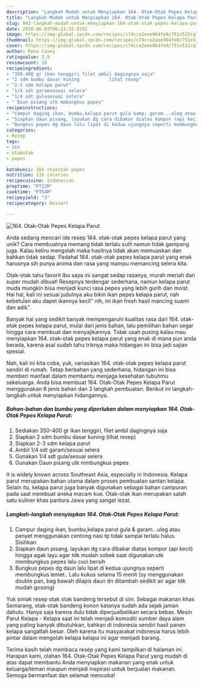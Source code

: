 ```yaml
---
description: "Langkah Mudah untuk Menyiapkan 164. Otak-Otak Pepes Kelapa Parut yang Lezat Sekali"
title: "Langkah Mudah untuk Menyiapkan 164. Otak-Otak Pepes Kelapa Parut yang Lezat Sekali"
slug: 942-langkah-mudah-untuk-menyiapkan-164-otak-otak-pepes-kelapa-parut-yang-lezat-sekali
date: 2020-06-03T06:23:33.819Z
image: https://img-global.cpcdn.com/recipes/c74cca2eee964fe0/751x532cq70/164-otak-otak-pepes-kelapa-parut-foto-resep-utama.jpg
thumbnail: https://img-global.cpcdn.com/recipes/c74cca2eee964fe0/751x532cq70/164-otak-otak-pepes-kelapa-parut-foto-resep-utama.jpg
cover: https://img-global.cpcdn.com/recipes/c74cca2eee964fe0/751x532cq70/164-otak-otak-pepes-kelapa-parut-foto-resep-utama.jpg
author: Rena Casey
ratingvalue: 3.9
reviewcount: 10
recipeingredient:
- "350-400 gr ikan tenggiri filet ambil dagingnya saja"
- "2 sdm bumbu dasar kuning           lihat resep"
- "2-3 sdm kelapa parut"
- "1/4 sdt garamsesuai selera"
- "1/4 sdt gulasesuai selera"
- " Daun pisang utk mmbungkus pepes"
recipeinstructions:
- "Campur daging ikan, bumbu,kelapa parut gula &amp; garam...uleg atau penyet menggunakan centong nasi tp tidak sampai terlalu halus. Sisihkan"
- "Siapkan daun pisang, layukan dg cara dibakar diatas kompor (api kecil) hingga agak layu agar tdk mudah sobek saat digunakan utk membungkus pepes lalu cuci bersih"
- "Bungkus pepes dg daun lalu lipat di kedua ujungnya seperti membungkus lemet.. Lalu kukus selama 15 menit (sy menggunakan double pan, bag bawah dilapis daun dn ditambah sedikit air agar tdk mudah gosong)"
categories:
- Resep
tags:
- 164
- otakotak
- pepes

katakunci: 164 otakotak pepes 
nutrition: 116 calories
recipecuisine: Indonesian
preptime: "PT12M"
cooktime: "PT54M"
recipeyield: "3"
recipecategory: Dessert

---
```



![164. Otak-Otak Pepes Kelapa Parut](https://img-global.cpcdn.com/recipes/c74cca2eee964fe0/751x532cq70/164-otak-otak-pepes-kelapa-parut-foto-resep-utama.jpg)

Anda sedang mencari ide resep 164. otak-otak pepes kelapa parut yang unik? Cara membuatnya memang tidak terlalu sulit namun tidak gampang juga. Kalau keliru mengolah maka hasilnya tidak akan memuaskan dan bahkan tidak sedap. Padahal 164. otak-otak pepes kelapa parut yang enak harusnya sih punya aroma dan rasa yang mampu memancing selera kita.

Otak-otak tahu favorit Ibu saya ini sangat sedap rasanya, murah meriah dan super mudah dibuat! Resepnya terdengar sederhana, namun kelapa parut muda mungkin bisa menjadi kunci rasa pepes yang lebih gurih dan moist. Hai hai, kali ini sesuai judulnya aku bikin ikan pepes kelapa parut, nah kebetulan aku dapet ikannya kecil&#34; nih, ini ikan fresh hasil mancing suami dan adik&#34;.

Banyak hal yang sedikit banyak mempengaruhi kualitas rasa dari 164. otak-otak pepes kelapa parut, mulai dari jenis bahan, lalu pemilihan bahan segar hingga cara membuat dan menyajikannya. Tidak usah pusing kalau mau menyiapkan 164. otak-otak pepes kelapa parut yang enak di mana pun anda berada, karena asal sudah tahu triknya maka hidangan ini bisa jadi sajian spesial.


Nah, kali ini kita coba, yuk, variasikan 164. otak-otak pepes kelapa parut sendiri di rumah. Tetap berbahan yang sederhana, hidangan ini bisa memberi manfaat dalam membantu menjaga kesehatan tubuhmu sekeluarga. Anda bisa membuat 164. Otak-Otak Pepes Kelapa Parut menggunakan 6 jenis bahan dan 3 langkah pembuatan. Berikut ini langkah-langkah untuk menyiapkan hidangannya.

<!--inarticleads1-->

##### Bahan-bahan dan bumbu yang diperlukan dalam menyiapkan 164. Otak-Otak Pepes Kelapa Parut:

1. Sediakan 350-400 gr ikan tenggiri, filet ambil dagingnya saja
1. Siapkan 2 sdm bumbu dasar kuning           (lihat resep)
1. Siapkan 2-3 sdm kelapa parut
1. Ambil 1/4 sdt garam/sesuai selera
1. Gunakan 1/4 sdt gula/sesuai selera
1. Gunakan  Daun pisang utk mmbungkus pepes


It is widely known across Southeast Asia, especially in Indonesia. Kelapa parut merupakan bahan utama dalam proses pembuatan santan kelapa. Selain itu, kelapa parut juga banyak digunakan sebagai bahan campuran pada saat membuat aneka macam kue. Otak-otak ikan merupakan salah satu kuliner khas pantura Jawa yang sangat lezat. 

<!--inarticleads2-->

##### Langkah-langkah menyiapkan 164. Otak-Otak Pepes Kelapa Parut:

1. Campur daging ikan, bumbu,kelapa parut gula &amp; garam...uleg atau penyet menggunakan centong nasi tp tidak sampai terlalu halus. Sisihkan
1. Siapkan daun pisang, layukan dg cara dibakar diatas kompor (api kecil) hingga agak layu agar tdk mudah sobek saat digunakan utk membungkus pepes lalu cuci bersih
1. Bungkus pepes dg daun lalu lipat di kedua ujungnya seperti membungkus lemet.. Lalu kukus selama 15 menit (sy menggunakan double pan, bag bawah dilapis daun dn ditambah sedikit air agar tdk mudah gosong)


Yuk simak resep otak otak bandeng tersebut di sini. Sebagai makanan khas Semarang, otak-otak bandeng konon katanya sudah ada sejak jaman dahulu. Hanya saja karena dulu tidak diperjualbelikan secara bebas. Mesin Parut Kelapa - Kelapa saat ini telah menjadi komoditi sumber daya alam yang paling banyak dibutuhkan, bahkan di indonesia sendiri hasil panen kelapa sangatlah besar. Oleh karena itu masyarakat indonesia harus lebih pintar dalam mengolah kelapa kelapa ini agar menjadi barang. 

Terima kasih telah membaca resep yang kami tampilkan di halaman ini. Harapan kami, olahan 164. Otak-Otak Pepes Kelapa Parut yang mudah di atas dapat membantu Anda menyiapkan makanan yang enak untuk keluarga/teman maupun menjadi inspirasi untuk berjualan makanan. Semoga bermanfaat dan selamat mencoba!
